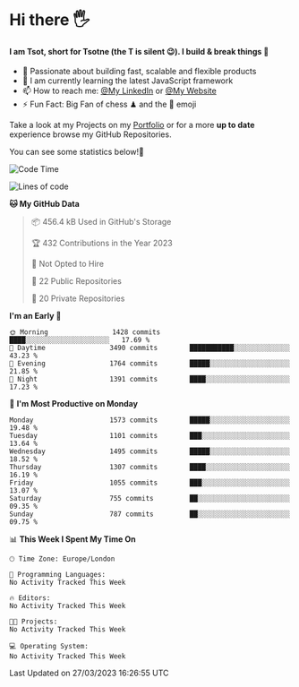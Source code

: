 # Hi there :raised_hand_with_fingers_splayed:
#### I am Tsot, short for Tsotne (the T is silent :wink:). I build & break things :space_invader:
- :telescope: Passionate about building fast, scalable and flexible products
- :seedling: I am currently learning the latest JavaScript framework 
- :mailbox: How to reach me: [@My LinkedIn](https://www.linkedin.com/in/tsotne-gvadzabia/) or [@My Website](https://tsotne.co.uk/contact)
- :zap: Fun Fact: Big Fan of chess ♟ and the 👾 emoji

Take a look at my Projects on my [Portfolio](https://tsotne.co.uk/) or for a more **up to date** experience browse my GitHub Repositories.

You can see some statistics below!:space_invader:
<!--START_SECTION:waka-->
![Code Time](http://img.shields.io/badge/Code%20Time-761%20hrs%202%20mins-blue)

![Lines of code](https://img.shields.io/badge/From%20Hello%20World%20I%27ve%20Written-4.5%20million%20lines%20of%20code-blue)

**🐱 My GitHub Data** 

> 📦 456.4 kB Used in GitHub's Storage 
 > 
> 🏆 432 Contributions in the Year 2023
 > 
> 🚫 Not Opted to Hire
 > 
> 📜 22 Public Repositories 
 > 
> 🔑 20 Private Repositories 
 > 
**I'm an Early 🐤** 

```text
🌞 Morning                1428 commits        ████░░░░░░░░░░░░░░░░░░░░░   17.69 % 
🌆 Daytime                3490 commits        ███████████░░░░░░░░░░░░░░   43.23 % 
🌃 Evening                1764 commits        █████░░░░░░░░░░░░░░░░░░░░   21.85 % 
🌙 Night                  1391 commits        ████░░░░░░░░░░░░░░░░░░░░░   17.23 % 
```
📅 **I'm Most Productive on Monday** 

```text
Monday                   1573 commits        █████░░░░░░░░░░░░░░░░░░░░   19.48 % 
Tuesday                  1101 commits        ███░░░░░░░░░░░░░░░░░░░░░░   13.64 % 
Wednesday                1495 commits        █████░░░░░░░░░░░░░░░░░░░░   18.52 % 
Thursday                 1307 commits        ████░░░░░░░░░░░░░░░░░░░░░   16.19 % 
Friday                   1055 commits        ███░░░░░░░░░░░░░░░░░░░░░░   13.07 % 
Saturday                 755 commits         ██░░░░░░░░░░░░░░░░░░░░░░░   09.35 % 
Sunday                   787 commits         ██░░░░░░░░░░░░░░░░░░░░░░░   09.75 % 
```


📊 **This Week I Spent My Time On** 

```text
🕑︎ Time Zone: Europe/London

💬 Programming Languages: 
No Activity Tracked This Week

🔥 Editors: 
No Activity Tracked This Week

🐱‍💻 Projects: 
No Activity Tracked This Week

💻 Operating System: 
No Activity Tracked This Week
```


 Last Updated on 27/03/2023 16:26:55 UTC
<!--END_SECTION:waka-->

